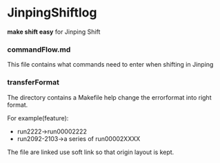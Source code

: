 # JinpingShiftlog
**make shift easy** for Jinping Shift
### commandFlow.md
This file contains what commands need to enter when shifting in Jinping
### transferFormat
The directory contains a Makefile help change the errorformat into right format.

For example(feature):
+ run2222->run00002222
+ run2092-2103->a series of run00002XXXX

The file are linked use soft link so that origin layout is kept.
